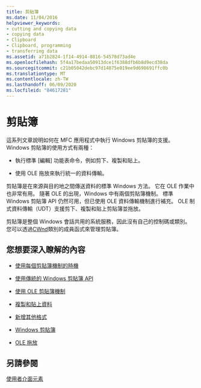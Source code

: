 ```yaml
---
title: 剪貼簿
ms.date: 11/04/2016
helpviewer_keywords:
- cutting and copying data
- copying data
- Clipboard
- Clipboard, programming
- transferring data
ms.assetid: a71b2824-1f14-4914-8816-54578d73ad4e
ms.openlocfilehash: 5f4a17bedaa50913dce1f6388dfb6b8d9ecd38da
ms.sourcegitcommit: c21b05042debc97d14875e019ee9d698691ffc0b
ms.translationtype: MT
ms.contentlocale: zh-TW
ms.lasthandoff: 06/09/2020
ms.locfileid: "84617281"
---
```

# <a name="clipboard"></a>剪貼簿

這系列文章說明如何在 MFC 應用程式中執行 Windows 剪貼簿的支援。 Windows 剪貼簿的使用方式有兩種：

- 執行標準 [編輯] 功能表命令，例如剪下、複製和貼上。

- 使用 OLE 拖放來執行統一的資料傳輸。

剪貼簿是在來源與目的地之間傳送資料的標準 Windows 方法。 它在 OLE 作業中也非常有用。 隨著 OLE 的出現，Windows 中有兩個剪貼簿機制。 標準 Windows 剪貼簿 API 仍然可用，但已使用 OLE 資料傳輸機制進行補充。 OLE 制式資料傳輸（UDT）支援剪下、複製和貼上剪貼簿並拖放。

剪貼簿是整個 Windows 會話共用的系統服務，因此沒有自己的控制碼或類別。 您可以透過[CWnd](reference/cwnd-class.md)類別的成員函式來管理剪貼簿。

## <a name="what-do-you-want-to-know-more-about"></a>您想要深入瞭解的內容

- [使用每個剪貼簿機制的時機](clipboard-when-to-use-each-clipboard-mechanism.md)

- [使用傳統的 Windows 剪貼簿 API](clipboard-using-the-windows-clipboard.md)

- [使用 OLE 剪貼簿機制](clipboard-using-the-ole-clipboard-mechanism.md)

- [複製和貼上資料](clipboard-copying-and-pasting-data.md)

- [新增其他格式](clipboard-adding-other-formats.md)

- [Windows 剪貼簿](/windows/win32/dataxchg/clipboard)

- [OLE 拖放](drag-and-drop-ole.md)

## <a name="see-also"></a>另請參閱

[使用者介面元素](user-interface-elements-mfc.md)
